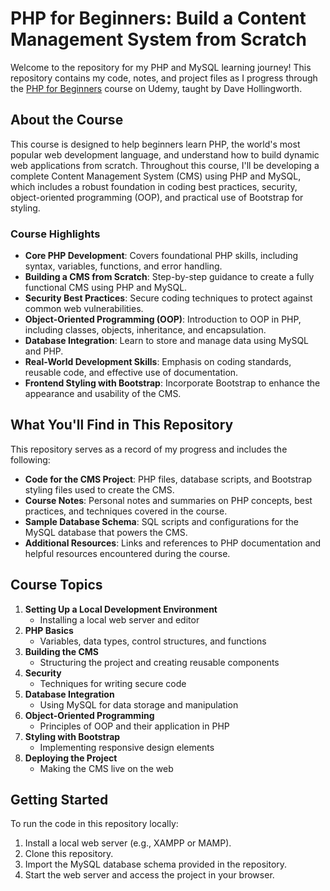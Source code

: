 # PHP for Beginners: Build a Content Management System from Scratch

Welcome to the repository for my PHP and MySQL learning journey! This repository contains my code, notes, and project files as I progress through the [PHP for Beginners](https://www.udemy.com/course/php-for-beginners-/) course on Udemy, taught by Dave Hollingworth.

## About the Course

This course is designed to help beginners learn PHP, the world's most popular web development language, and understand how to build dynamic web applications from scratch. Throughout this course, I'll be developing a complete Content Management System (CMS) using PHP and MySQL, which includes a robust foundation in coding best practices, security, object-oriented programming (OOP), and practical use of Bootstrap for styling.

### Course Highlights
- **Core PHP Development**: Covers foundational PHP skills, including syntax, variables, functions, and error handling.
- **Building a CMS from Scratch**: Step-by-step guidance to create a fully functional CMS using PHP and MySQL.
- **Security Best Practices**: Secure coding techniques to protect against common web vulnerabilities.
- **Object-Oriented Programming (OOP)**: Introduction to OOP in PHP, including classes, objects, inheritance, and encapsulation.
- **Database Integration**: Learn to store and manage data using MySQL and PHP.
- **Real-World Development Skills**: Emphasis on coding standards, reusable code, and effective use of documentation.
- **Frontend Styling with Bootstrap**: Incorporate Bootstrap to enhance the appearance and usability of the CMS.

## What You'll Find in This Repository

This repository serves as a record of my progress and includes the following:
- **Code for the CMS Project**: PHP files, database scripts, and Bootstrap styling files used to create the CMS.
- **Course Notes**: Personal notes and summaries on PHP concepts, best practices, and techniques covered in the course.
- **Sample Database Schema**: SQL scripts and configurations for the MySQL database that powers the CMS.
- **Additional Resources**: Links and references to PHP documentation and helpful resources encountered during the course.

## Course Topics

1. **Setting Up a Local Development Environment**
   - Installing a local web server and editor
2. **PHP Basics**
   - Variables, data types, control structures, and functions
3. **Building the CMS**
   - Structuring the project and creating reusable components
4. **Security**
   - Techniques for writing secure code
5. **Database Integration**
   - Using MySQL for data storage and manipulation
6. **Object-Oriented Programming**
   - Principles of OOP and their application in PHP
7. **Styling with Bootstrap**
   - Implementing responsive design elements
8. **Deploying the Project**
   - Making the CMS live on the web

## Getting Started

To run the code in this repository locally:
1. Install a local web server (e.g., XAMPP or MAMP).
2. Clone this repository.
3. Import the MySQL database schema provided in the repository.
4. Start the web server and access the project in your browser.